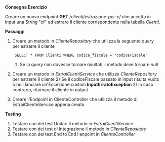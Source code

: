 **Consegna Esercizio**

Creare un nuovo endpoint **GET** _/clienti/estrazione-per-cf_ che accetta in input una _String_ "cf" ed estrare il cliente corrispondente nella tabella _Clienti_.

**Passaggi**

1) Creare un metodo in _ClienteRepository_ che utilizza la seguente query per estrarre il cliente

        SELECT * FROM Clienti WHERE codice_fiscale = 'codiceFiscale'
        
    1) Se la query non dovesse tornare risultati il metodo deve tornare _null_

2) Creare un metodo in _EstraiClientiService_ che utilizza _ClienteRepository_ per estrarre il cliente
    2) Se il codiceFiscale passato in input risulta vuoto o null lanciare un'Eccezione custom **InputErratoException**
    2) In caso contrario, ritornare il cliente in output
    
3) Creare l'Endpoint in ClienteController che utilizza il metodo di EstraiClienteService appena creato


**Testing**

1) Testare con dei test Unitari il metodo in _EstraiClientiService_
2) Testare con dei test di Integrazione il metodo in _ClienteRepository_
3) Testare con dei test End to End l'enpoint in _ClienteController_